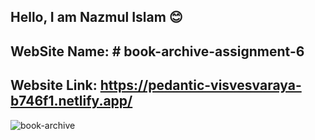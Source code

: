 ## Hello, I am Nazmul Islam 😊

## WebSite Name: # book-archive-assignment-6 



## Website Link: https://pedantic-visvesvaraya-b746f1.netlify.app/


![book-archive](https://user-images.githubusercontent.com/86622476/143245802-7ea1a3fa-2ba2-4799-8eed-a93f7a1cd78b.png)



